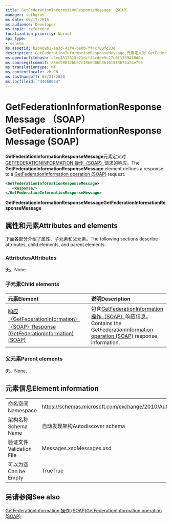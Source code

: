 ```yaml
---
title: GetFederationInformationResponseMessage （SOAP）
manager: sethgros
ms.date: 09/17/2015
ms.audience: Developer
ms.topic: reference
localization_priority: Normal
api_type:
- schema
ms.assetid: b2b409b1-ea3d-41f4-be0b-ff4c780fc23e
description: GetFederationInformationResponseMessage 元素定义对 GetFederationInformation 操作（SOAP）请求的响应。
ms.openlocfilehash: c3ec4517515e21dcf45cdee5c27c0f17894f8d0b
ms.sourcegitcommit: 88ec988f2bb67c1866d06b361615f3674a24e795
ms.translationtype: MT
ms.contentlocale: zh-CN
ms.lasthandoff: 05/31/2020
ms.locfileid: "44460034"
---
```

# <a name="getfederationinformationresponsemessage-soap"></a><span data-ttu-id="5fba1-103">GetFederationInformationResponseMessage （SOAP）</span><span class="sxs-lookup"><span data-stu-id="5fba1-103">GetFederationInformationResponseMessage (SOAP)</span></span>

<span data-ttu-id="5fba1-104">**GetFederationInformationResponseMessage**元素定义对[GETFEDERATIONINFORMATION 操作（SOAP）](getfederationinformation-operation-soap.md)请求的响应。</span><span class="sxs-lookup"><span data-stu-id="5fba1-104">The **GetFederationInformationResponseMessage** element defines a response to a [GetFederationInformation operation (SOAP)](getfederationinformation-operation-soap.md) request.</span></span> 
  
```XML
<GetFederationInformationResponseMessage>
   <Response/>
</GetFederationInformationResponseMessage>
```

 <span data-ttu-id="5fba1-105">**GetFederationInformationResponseMessage**</span><span class="sxs-lookup"><span data-stu-id="5fba1-105">**GetFederationInformationResponseMessage**</span></span>
## <a name="attributes-and-elements"></a><span data-ttu-id="5fba1-106">属性和元素</span><span class="sxs-lookup"><span data-stu-id="5fba1-106">Attributes and elements</span></span>

<span data-ttu-id="5fba1-107">下面各部分介绍了属性、子元素和父元素。</span><span class="sxs-lookup"><span data-stu-id="5fba1-107">The following sections describe attributes, child elements, and parent elements.</span></span>
  
### <a name="attributes"></a><span data-ttu-id="5fba1-108">Attributes</span><span class="sxs-lookup"><span data-stu-id="5fba1-108">Attributes</span></span>

<span data-ttu-id="5fba1-109">无。</span><span class="sxs-lookup"><span data-stu-id="5fba1-109">None.</span></span>
  
### <a name="child-elements"></a><span data-ttu-id="5fba1-110">子元素</span><span class="sxs-lookup"><span data-stu-id="5fba1-110">Child elements</span></span>

|<span data-ttu-id="5fba1-111">**元素**</span><span class="sxs-lookup"><span data-stu-id="5fba1-111">**Element**</span></span>|<span data-ttu-id="5fba1-112">**说明**</span><span class="sxs-lookup"><span data-stu-id="5fba1-112">**Description**</span></span>|
|:-----|:-----|
|[<span data-ttu-id="5fba1-113">响应（GetFederationInformation）（SOAP）</span><span class="sxs-lookup"><span data-stu-id="5fba1-113">Response (GetFederationInformation) (SOAP)</span></span>](response-getfederationinformationsoap.md) <br/> |<span data-ttu-id="5fba1-114">包含[GetFederationInformation 操作（SOAP）](getfederationinformation-operation-soap.md)响应信息。</span><span class="sxs-lookup"><span data-stu-id="5fba1-114">Contains the [GetFederationInformation operation (SOAP)](getfederationinformation-operation-soap.md) response information.</span></span>  <br/> |
   
### <a name="parent-elements"></a><span data-ttu-id="5fba1-115">父元素</span><span class="sxs-lookup"><span data-stu-id="5fba1-115">Parent elements</span></span>

<span data-ttu-id="5fba1-116">无。</span><span class="sxs-lookup"><span data-stu-id="5fba1-116">None.</span></span>
  
## <a name="element-information"></a><span data-ttu-id="5fba1-117">元素信息</span><span class="sxs-lookup"><span data-stu-id="5fba1-117">Element information</span></span>

|||
|:-----|:-----|
|<span data-ttu-id="5fba1-118">命名空间</span><span class="sxs-lookup"><span data-stu-id="5fba1-118">Namespace</span></span>  <br/> |https://schemas.microsoft.com/exchange/2010/Autodiscover  <br/> |
|<span data-ttu-id="5fba1-119">架构名称</span><span class="sxs-lookup"><span data-stu-id="5fba1-119">Schema Name</span></span>  <br/> |<span data-ttu-id="5fba1-120">自动发现架构</span><span class="sxs-lookup"><span data-stu-id="5fba1-120">Autodiscover schema</span></span>  <br/> |
|<span data-ttu-id="5fba1-121">验证文件</span><span class="sxs-lookup"><span data-stu-id="5fba1-121">Validation File</span></span>  <br/> |<span data-ttu-id="5fba1-122">Messages.xsd</span><span class="sxs-lookup"><span data-stu-id="5fba1-122">Messages.xsd</span></span>  <br/> |
|<span data-ttu-id="5fba1-123">可以为空</span><span class="sxs-lookup"><span data-stu-id="5fba1-123">Can be Empty</span></span>  <br/> |<span data-ttu-id="5fba1-124">True</span><span class="sxs-lookup"><span data-stu-id="5fba1-124">True</span></span>  <br/> |
   
## <a name="see-also"></a><span data-ttu-id="5fba1-125">另请参阅</span><span class="sxs-lookup"><span data-stu-id="5fba1-125">See also</span></span>



[<span data-ttu-id="5fba1-126">GetFederationInformation 操作 (SOAP)</span><span class="sxs-lookup"><span data-stu-id="5fba1-126">GetFederationInformation operation (SOAP)</span></span>](getfederationinformation-operation-soap.md)

